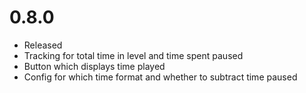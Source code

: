 # 0.8.0
- Released
- Tracking for total time in level and time spent paused
- Button which displays time played
- Config for which time format and whether to subtract time paused